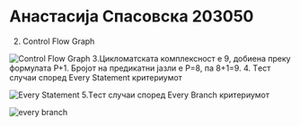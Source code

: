# Анастасија Спасовска 203050
2. Control Flow Graph

 ![Control Flow Graph](https://user-images.githubusercontent.com/102061591/171930409-17b7435b-aa8d-4f35-922a-63270904b378.PNG)
3.Цикломатската комплексност е 9, добиена преку формулата P+1. Бројот на предикатни јазли е P=8, па 8+1=9.
4. Tест случаи според Every Statement критериумот

 ![Every Statement](https://user-images.githubusercontent.com/102061591/171930823-083afcf2-34a8-4de9-aad9-bb8be5949182.PNG)
 5.Tест случаи според Every Branch критериумот

![every branch](https://user-images.githubusercontent.com/102061591/171931065-24cda973-63ed-437d-8221-dce6cace0836.PNG)
